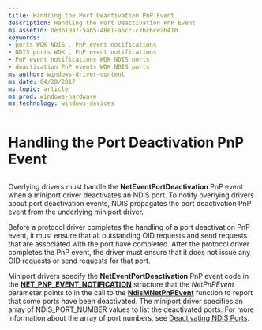 ```yaml
---
title: Handling the Port Deactivation PnP Event
description: Handling the Port Deactivation PnP Event
ms.assetid: 0e3b10a7-5ab5-48e1-a5cc-c7bc6ce26410
keywords:
- ports WDK NDIS , PnP event notifications
- NDIS ports WDK , PnP event notifications
- PnP event notifications WDK NDIS ports
- deactivation PnP events WDK NDIS ports
ms.author: windows-driver-content
ms.date: 04/20/2017
ms.topic: article
ms.prod: windows-hardware
ms.technology: windows-devices
---
```


# Handling the Port Deactivation PnP Event


## <a href="" id="ddk-handling-the-port-deactivation-pnp-event-ng"></a>


Overlying drivers must handle the **NetEventPortDeactivation** PnP event when a miniport driver deactivates an NDIS port. To notify overlying drivers about port deactivation events, NDIS propagates the port deactivation PnP event from the underlying miniport driver.

Before a protocol driver completes the handling of a port deactivation PnP event, it must ensure that all outstanding OID requests and send requests that are associated with the port have completed. After the protocol driver completes the PnP event, the driver must ensure that it does not issue any OID requests or send requests for that port.

Miniport drivers specify the **NetEventPortDeactivation** PnP event code in the [**NET\_PNP\_EVENT\_NOTIFICATION**](https://msdn.microsoft.com/library/windows/hardware/ff568752) structure that the *NetPnPEvent* parameter points to in the call to the [**NdisMNetPnPEvent**](https://msdn.microsoft.com/library/windows/hardware/ff563616) function to report that some ports have been deactivated. The miniport driver specifies an array of NDIS\_PORT\_NUMBER values to list the deactivated ports. For more information about the array of port numbers, see [Deactivating NDIS Ports](deactivating-an-ndis-port.md).

 

 





